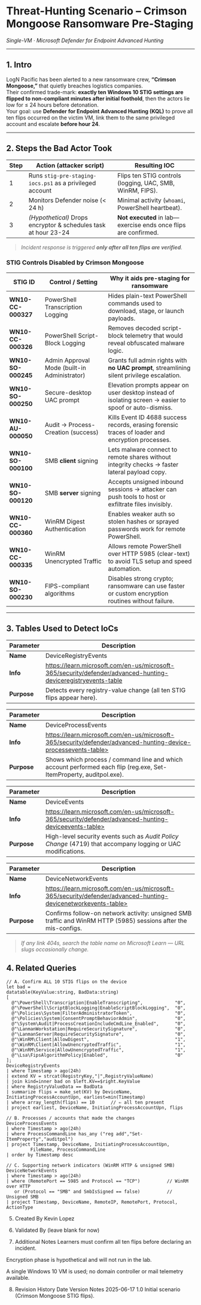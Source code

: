 # Threat-Hunting Scenario – Crimson Mongoose Ransomware Pre-Staging  
_Single-VM · Microsoft Defender for Endpoint Advanced Hunting_

---

## 1. Intro
LogN Pacific has been alerted to a new ransomware crew, **“Crimson Mongoose,”** that quietly breaches logistics companies.  
Their confirmed trade-mark: **exactly ten Windows 10 STIG settings are flipped to non-compliant minutes after initial foothold**, then the actors lie low for ≤ 24 hours before detonation.  
Your goal: use **Defender for Endpoint Advanced Hunting (KQL)** to prove all ten flips occurred on the victim VM, link them to the same privileged account and escalate **before hour 24**.

---

## 2. Steps the Bad Actor Took

| Step | Action (attacker script) | Resulting IOC |
|------|-------------------------|---------------|
| 1 | Runs `stig-pre-staging-iocs.ps1` as a privileged account | Flips ten STIG controls (logging, UAC, SMB, WinRM, FIPS). |
| 2 | Monitors Defender noise (< 24 h) | Minimal activity (`whoami`, PowerShell heartbeat). |
| 3 | _(Hypothetical)_ Drops encryptor & schedules task at hour 23-24 | **Not executed** in lab—exercise ends once flips are confirmed. |

> *Incident response is triggered **only after all ten flips are verified**.*

### STIG Controls Disabled by Crimson Mongoose

| STIG ID | Control / Setting | Why it aids pre-staging for ransomware |
|---------|-------------------|----------------------------------------|
| **WN10-CC-000327** | PowerShell Transcription Logging | Hides plain-text PowerShell commands used to download, stage, or launch payloads. |
| **WN10-CC-000326** | PowerShell Script-Block Logging | Removes decoded script-block telemetry that would reveal obfuscated malware logic. |
| **WN10-SO-000245** | Admin Approval Mode (built-in Administrator) | Grants full admin rights with **no UAC prompt**, streamlining silent privilege escalation. |
| **WN10-SO-000250** | Secure-desktop UAC prompt | Elevation prompts appear on user desktop instead of isolating screen → easier to spoof or auto-dismiss. |
| **WN10-AU-000050** | Audit → Process-Creation (success) | Kills Event ID 4688 success records, erasing forensic traces of loader and encryption processes. |
| **WN10-SO-000100** | SMB **client** signing | Lets malware connect to remote shares without integrity checks → faster lateral payload copy. |
| **WN10-SO-000120** | SMB **server** signing | Accepts unsigned inbound sessions → attacker can push tools to host or exfiltrate files invisibly. |
| **WN10-CC-000360** | WinRM Digest Authentication | Enables weaker auth so stolen hashes or sprayed passwords work for remote PowerShell. |
| **WN10-CC-000335** | WinRM Unencrypted Traffic | Allows remote PowerShell over HTTP 5985 (clear-text) to avoid TLS setup and speed automation. |
| **WN10-SO-000230** | FIPS-compliant algorithms | Disables strong crypto; ransomware can use faster or custom encryption routines without failure. |


---

## 3. Tables Used to Detect IoCs
| **Parameter** | **Description** |
|-----------|-------------|
| **Name** | DeviceRegistryEvents |
| **Info** |https://learn.microsoft.com/en-us/microsoft-365/security/defender/advanced-hunting-deviceregistryevents-table|
| **Purpose** | Detects every registry-value change (all ten STIG flips appear here). |

| **Parameter** | **Description** |
|-----------|-------------|
| **Name** | DeviceProcessEvents |
| **Info** |https://learn.microsoft.com/en-us/microsoft-365/security/defender/advanced-hunting-device-processevents-table>|
| **Purpose** | Shows which process / command line and which account performed each flip (reg.exe, Set-ItemProperty, auditpol.exe). |

| **Parameter** | **Description** |
|-----------|-------------|
| **Name** | DeviceEvents |
| **Info** |https://learn.microsoft.com/en-us/microsoft-365/security/defender/advanced-hunting-deviceevents-table> |
| **Purpose** | High-level security events such as *Audit Policy Change* (4719) that accompany logging or UAC modifications. |

| **Parameter** | **Description** |
|-----------|-------------|
| **Name** | DeviceNetworkEvents |
| **Info** |https://learn.microsoft.com/en-us/microsoft-365/security/defender/advanced-hunting-devicenetworkevents-table>|
| **Purpose** | Confirms follow-on network activity: unsigned SMB traffic and WinRM HTTP (5985) sessions after the mis-configs. |

> *If any link 404s, search the table name on Microsoft Learn — URL slugs occasionally change.*


## 4. Related Queries

```kusto
// A. Confirm ALL 10 STIG flips on the device
let bad =
datatable(KeyValue:string, BadData:string)
[
  @"\PowerShell\Transcription|EnableTranscripting",            "0",
  @"\PowerShell\ScriptBlockLogging|EnableScriptBlockLogging",  "0",
  @"\Policies\System|FilterAdministratorToken",                "0",
  @"\Policies\System|ConsentPromptBehaviorAdmin",              "0",
  @"\System\Audit|ProcessCreationIncludeCmdLine_Enabled",      "0",
  @"\LanmanWorkstation|RequireSecuritySignature",              "0",
  @"\LanmanServer|RequireSecuritySignature",                   "0",
  @"\WinRM\Client|AllowDigest",                                "1",
  @"\WinRM\Client|AllowUnencryptedTraffic",                    "1",
  @"\WinRM\Service|AllowUnencryptedTraffic",                   "1",
  @"\Lsa\FipsAlgorithmPolicy|Enabled",                         "0"
];
DeviceRegistryEvents
| where Timestamp > ago(24h)
| extend KV = strcat(RegistryKey,"|",RegistryValueName)
| join kind=inner bad on $left.KV==$right.KeyValue
| where RegistryValueData == BadData
| summarize flips = make_set(KV) by DeviceName, InitiatingProcessAccountUpn, earliest=min(Timestamp)
| where array_length(flips) == 10      // ⇐ all ten present
| project earliest, DeviceName, InitiatingProcessAccountUpn, flips

// B. Processes / accounts that made the changes
DeviceProcessEvents
| where Timestamp > ago(24h)
| where ProcessCommandLine has_any ("reg add","Set-ItemProperty","auditpol")
| project Timestamp, DeviceName, InitiatingProcessAccountUpn,
         FileName, ProcessCommandLine
| order by Timestamp desc

// C. Supporting network indicators (WinRM HTTP & unsigned SMB)
DeviceNetworkEvents
| where Timestamp > ago(24h)
| where (RemotePort == 5985 and Protocol == "TCP")          // WinRM over HTTP
   or (Protocol == "SMB" and SmbIsSigned == false)          // Unsigned SMB
| project Timestamp, DeviceName, RemoteIP, RemotePort, Protocol, ActionType
```


5. Created By
Kevin Lopez

6. Validated By
(leave blank for now)

7. Additional Notes
Learners must confirm all ten flips before declaring an incident.

Encryption phase is hypothetical and will not run in the lab.

A single Windows 10 VM is used; no domain controller or mail telemetry available.

8. Revision History
Date	Version	Notes
2025-06-17	1.0	Initial scenario (Crimson Mongoose STIG flips).


